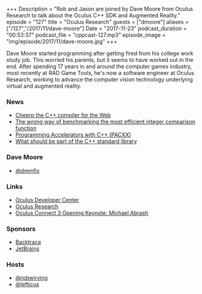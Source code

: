 +++
Description = "Rob and Jason are joined by Dave Moore from Oculus Research to talk about the Oculus C++ SDK and Augmented Reality."
episode = "127"
title = "Oculus Research"
guests = ["dmoore"]
aliases = ["/127","/2017/11/dave-moore"]
Date = "2017-11-23"
podcast_duration = "00:53:37"
podcast_file = "cppcast-127.mp3"
episode_image = "img/episode/2017/11/dave-moore.jpg"
+++

Dave Moore started programming after getting fired from his college work study job. This worried his parents, but it seems to have worked out in the end. After spending 17 years in and around the computer games industry, most recently at RAD Game Tools, he's now a software engineer at Oculus Research, working to advance the computer vision technology underlying virtual and augmented reality.

### News ###

 - [Cheerp the C++ compiler for the Web](https://www.leaningtech.com/cheerp/)
 - [The wrong way of benchmarking the most efficient integer comparison function](https://blogs.msdn.microsoft.com/oldnewthing/20171117-00/?p=97416)
 - [Programming Accelerators with C++ (PACXX)](https://github.com/pacxx/pacxx-llvm)
 - [What should be part of the C++ standard library](http://foonathan.net/blog/2017/11/20/standard-library.html)
 
### Dave Moore ###

 - [@dmmfix](https://twitter.com/dmmfix)
 
### Links ###

 - [Oculus Developer Center](https://developer.oculus.com/)
 - [Oculus Research](https://www.oculus.com/research/)
- [Oculus Connect 3 Opening Keynote: Michael Abrash](https://www.youtube.com/watch?v=AtyE5qOB4gw&t=360s)
 
### Sponsors ###

- [Backtrace](https://www.backtrace.io/cppcast)
- [JetBrains](https://www.jetbrains.com/cpp/?utm_source=cppcast&utm_medium=podcast&utm_content=cppcast-podcast&utm_campaign=cpp)

### Hosts ###

- [@robwirving](https://twitter.com/robwirving)
- [@lefticus](https://twitter.com/lefticus)

